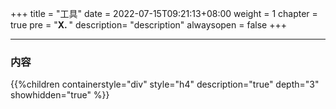 +++
title = "工具"
date = 2022-07-15T09:21:13+08:00
weight = 1
chapter = true
pre = "<b>X. </b>"
description= "description"
alwaysopen = false
+++

---

### 内容

{{%children containerstyle="div" style="h4" description="true" depth="3" showhidden="true" %}}
